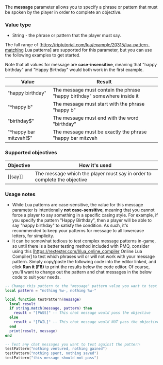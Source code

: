 The **message** parameter allows you to specify a phrase or pattern that must be spoken by the player in order to complete an objective.

### Value type

* String - the phrase or pattern that the player must say.

The full range of [https://riptutorial.com/lua/example/20315/lua-pattern-matching Lua patterns] are supported for this parameter, but you can use the following examples to get started.

Note that all values for message are **case-insensitive**, meaning that "happy birthday" and "Happy Birthday" would both work in the first example.

| Value | Result |
|---|---|
| "happy birthday" | The message must contain the phrase "happy birthday" somewhere inside it |
| "^happy b" | The message must start with the phrase "happy b" |
| "birthday$" | The message must end with the word "birthday" |
| "^happy bar mitzvah!$" | The message must be exactly the phrase "happy bar mitzvah | " with nothing else before or after it |

### Supported objectives

| Objective | How it's used |
|---|---|
| [[say]] | The message which the player must say in order to complete the objective |

### Usage notes

* While Lua patterns are case-sensitive, the value for this message parameter is intentionally **not case-sensitive**, meaning that you cannot force a player to say something in a specific casing style. For example, if you specify the pattern "Happy Birthday", then a player will be able to say "happy birthday" to satisfy the condition. As such, it's recommended to keep your patterns for message to all lowercase letters, for simplicity.
* It can be somewhat tedious to test complex message patterns in-game, so until there is a better testing method included with PMQ, consider using this [https://rextester.com/l/lua_online_compiler Online Lua Compiler] to test which phrases will or will not work with your message pattern. Simply copy/paste the following code into the editor linked, and click **Run it (F8)** to print the results below the code editor. Of course, you'll want to change out the pattern and chat messages in the below code to suit your needs.

```lua
-- Change this pattern to the "message" pattern value you want to test
local pattern = "nothing %w-, nothing %w-"

local function testPattern(message)
  local result
  if string.match(message, pattern) then
    result = "[PASS]" -- This chat message would pass the objective
  else
    result = "[FAIL]" -- This chat message would NOT pass the objective
  end
  print(result, message)
end

-- Test any chat messages you want to test against the pattern
testPattern("nothing ventured, nothing gained")
testPattern("nothing spent, nothing saved")
testPattern("this message should not pass")
```
